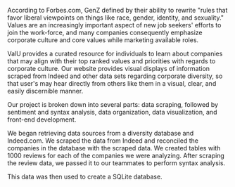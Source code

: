 According to Forbes.com, GenZ defined by their ability to rewrite "rules that favor liberal viewpoints on things like race, gender, identity, and sexuality." Values are an increasingly important aspect of new job seekers' efforts to join the work-force, and many companies consequently emphasize corporate culture and core values while marketing available roles. 

ValU provides a curated resource for individuals to learn about companies that may align with their top ranked values and priorities with regards to corporate culture. Our website provides visual displays of information scraped from Indeed and other data sets regarding corporate diversity, so that user's may hear directly from others like them in a visual, clear, and easily discernible manner. 

Our project is broken down into several parts: data scraping, followed by sentiment and syntax analysis, data organization, data visualization, and front-end development. 

We began retrieving data sources from a diversity database and Indeed.com. We scraped the data from Indeed and reconciled the companies in the database with the scraped data. We created tables with 1000 reviews for each of the companies we were analyzing. After scraping the review data, we passed it to our teammates to perform syntax analysis.



This data was then used to create a SQLite database.

